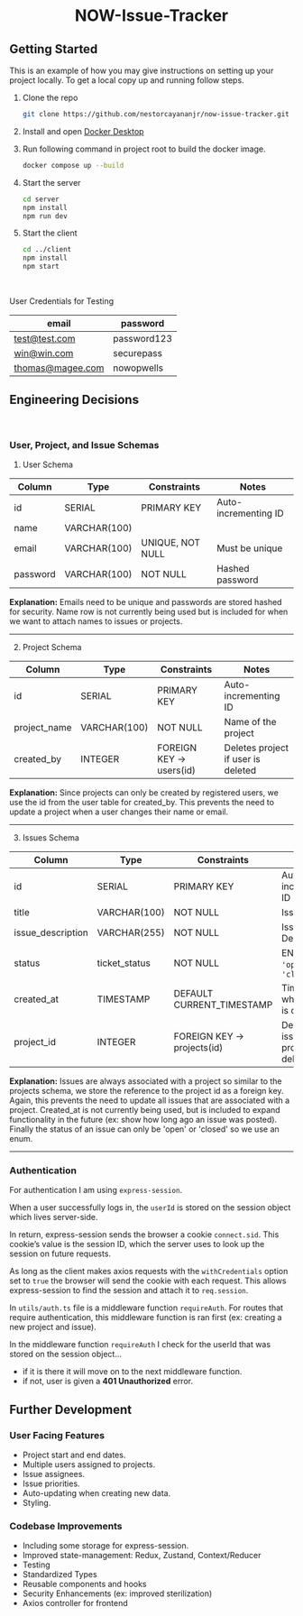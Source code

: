 <h1 align="center">NOW-Issue-Tracker</h3>

<!-- GETTING STARTED -->
## Getting Started

This is an example of how you may give instructions on setting up your project locally.
To get a local copy up and running follow steps.

1. Clone the repo
   ```sh
   git clone https://github.com/nestorcayananjr/now-issue-tracker.git
   ```
2. Install and open [Docker Desktop](https://www.docker.com/products/docker-desktop/) 

3. Run following command in project root to build the docker image.
   ```sh
   docker compose up --build
   ```

4. Start the server
   ```sh
   cd server
   npm install
   npm run dev
   ```

5. Start the client 
   ```sh
   cd ../client
   npm install
   npm start
   ```
<br>

User Credentials for Testing

| email   | password 
| -------- | ------------ |
| test@test.com       | password123       |
| win@win.com     | securepass |
| thomas@magee.com   | nowopwells |

<!-- Engineering Decisions -->
## Engineering Decisions
<br>

### User, Project, and Issue Schemas

1. User Schema

| Column   | Type         | Constraints      | Notes                |
| -------- | ------------ | ---------------- | -------------------- |
| id       | SERIAL       | PRIMARY KEY      | Auto-incrementing ID |
| name     | VARCHAR(100) |                  |                      |
| email    | VARCHAR(100) | UNIQUE, NOT NULL | Must be unique       |
| password | VARCHAR(100) | NOT NULL         | Hashed password      |

**Explanation:**
Emails need to be unique and passwords are stored hashed for security. Name row is not currently being used but is included for when we want to attach names to issues or projects.

---

2. Project Schema

| Column        | Type         | Constraints             | Notes                              |
| ------------- | ------------ | ----------------------- | ---------------------------------- |
| id            | SERIAL       | PRIMARY KEY             | Auto-incrementing ID               |
| project\_name | VARCHAR(100) | NOT NULL                | Name of the project                |
| created\_by   | INTEGER      | FOREIGN KEY → users(id) | Deletes project if user is deleted |

**Explanation:**
Since projects can only be created by registered users, we use the id from the user table for created_by. This prevents the need to update a project when a user changes their name or email.

---

3. Issues Schema

| Column             | Type           | Constraints                | Notes                               |
| ------------------ | -------------- | -------------------------- | ----------------------------------- |
| id                 | SERIAL         | PRIMARY KEY                | Auto-incrementing ID                |
| title              | VARCHAR(100)   | NOT NULL                   | Issue title                         |
| issue\_description | VARCHAR(255)   | NOT NULL                           |      Issue Description           |
| status             | ticket\_status | NOT NULL                   | ENUM: `'open'` or `'closed'`        |
| created\_at        | TIMESTAMP      | DEFAULT CURRENT\_TIMESTAMP | Timestamp when issue is created     |
| project\_id        | INTEGER        | FOREIGN KEY → projects(id) | Deletes issue if project is deleted |

**Explanation:**
Issues are always associated with a project so similar to the projects schema, we store the reference to the project id as a foreign key. Again, this prevents the need to update all issues that are associated with a project. Created_at is not currently being used, but is included to expand functionality in the future (ex: show how long ago an issue was posted). Finally the status of an issue can only be 'open' or 'closed' so we use an enum.

---

### Authentication

For authentication I am using `express-session`. 

When a user successfully logs in, the `userId` is stored on the session object which lives server-side. 

In return, express-session sends the browser a cookie `connect.sid`. This cookie’s value is the session ID, which the server uses to look up the session on future requests. 

As long as the client makes axios requests with the `withCredentials` option set to `true` the browser will send the cookie with each request. This allows express-session to find the session and attach it to `req.session`. 

In `utils/auth.ts` file is a middleware function `requireAuth`. For routes that require authentication, this middleware function is ran first (ex: creating a new project and issue). 

In the middleware function `requireAuth` I check for the userId that was stored on the session object...
- if it is there it will move on to the next middleware function. 
- if not, user is given a **401 Unauthorized** error.

## Further Development

### User Facing Features
- Project start and end dates.
- Multiple users assigned to projects.
- Issue assignees.
- Issue priorities.
- Auto-updating when creating new data.
- Styling.

### Codebase Improvements
- Including some storage for express-session.
- Improved state-management: Redux, Zustand, Context/Reducer
- Testing
- Standardized Types
- Reusable components and hooks
- Security Enhancements (ex: improved sterilization)
- Axios controller for frontend